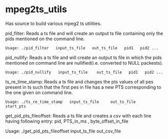 mpeg2ts_utils
=============

Has source to build various mpeg2 ts utilities.

pid_filter: Reads a ts file and will create an output ts file containing only the
pids mentioned on the command line. 
    
    Usage: ./pid_filter   input_ts_file   out_ts_file   pid1   pid2 ...


pid_nullify: Reads a ts file and will create an output ts file in which the pids
mentioned on command line are nullified(i.e. converted to NULL packests).

    Usage: ./pid_nullify   input_ts_file    out_ts_file   pid1   pid2 ...


ts_re_time_stamp: Reads a ts file and changes the pts values of all pes present
in ts such that the first pes in file has a new PTS corresponding to the one
given on command line.

    Usage: ./ts_re_time_stamp   input_ts_file     out_ts_file     start_pts 


get_pid_pts_fileoffset: Reads a ts file and creates a csv with each line having
following entry: pid, PTS_in_ms , byte_offset_in_file
   
   Usage: ./get_pid_pts_fileoffset  input_ts_file   out_csv_file 


